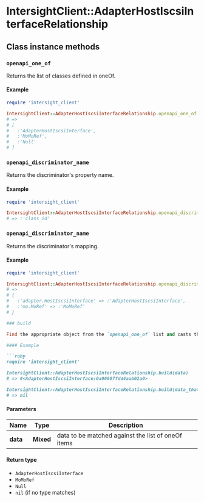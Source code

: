 # IntersightClient::AdapterHostIscsiInterfaceRelationship

## Class instance methods

### `openapi_one_of`

Returns the list of classes defined in oneOf.

#### Example

```ruby
require 'intersight_client'

IntersightClient::AdapterHostIscsiInterfaceRelationship.openapi_one_of
# =>
# [
#   :'AdapterHostIscsiInterface',
#   :'MoMoRef',
#   :'Null'
# ]
```

### `openapi_discriminator_name`

Returns the discriminator's property name.

#### Example

```ruby
require 'intersight_client'

IntersightClient::AdapterHostIscsiInterfaceRelationship.openapi_discriminator_name
# => :'class_id'
```

### `openapi_discriminator_name`

Returns the discriminator's mapping.

#### Example

```ruby
require 'intersight_client'

IntersightClient::AdapterHostIscsiInterfaceRelationship.openapi_discriminator_mapping
# =>
# {
#   :'adapter.HostIscsiInterface' => :'AdapterHostIscsiInterface',
#   :'mo.MoRef' => :'MoMoRef'
# }

### build

Find the appropriate object from the `openapi_one_of` list and casts the data into it.

#### Example

```ruby
require 'intersight_client'

IntersightClient::AdapterHostIscsiInterfaceRelationship.build(data)
# => #<AdapterHostIscsiInterface:0x00007fdd4aab02a0>

IntersightClient::AdapterHostIscsiInterfaceRelationship.build(data_that_doesnt_match)
# => nil
```

#### Parameters

| Name | Type | Description |
| ---- | ---- | ----------- |
| **data** | **Mixed** | data to be matched against the list of oneOf items |

#### Return type

- `AdapterHostIscsiInterface`
- `MoMoRef`
- `Null`
- `nil` (if no type matches)

